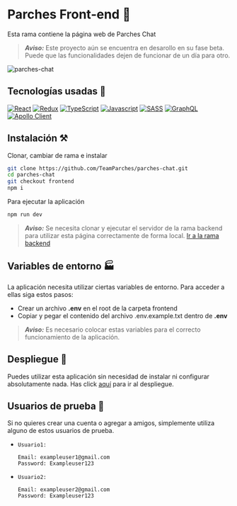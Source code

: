 # Parches Front-end 🌌

Esta rama contiene la página web de Parches Chat

> ***Aviso:*** Este proyecto aún se encuentra en desarollo en su fase beta. Puede que las funcionalidades dejen de funcionar de un día para otro.

![parches-chat](https://user-images.githubusercontent.com/49535753/199484312-a9d33368-4411-42cf-8755-47da3ae5cb53.png)

## Tecnologías usadas 💫
[![React](https://img.shields.io/badge/-React-blue?style=for-the-badge&logo=React)](https://es.reactjs.org/)
[![Redux](https://img.shields.io/badge/-Redux-764ABC?style=for-the-badge&logo=Redux)](https://es.redux.js.org/)
[![TypeScript](https://img.shields.io/badge/-TypeScript-white?style=for-the-badge&logo=Typescript)](https://www.typescriptlang.org/)
[![Javascript](https://img.shields.io/badge/-Javascript-critical?style=for-the-badge&logo=Javascript)](https://developer.mozilla.org/es/docs/Web/JavaScript)
[![SASS](https://img.shields.io/badge/-sass-white?style=for-the-badge&logo=sass)](https://sass-lang.com/)
[![GraphQL](https://img.shields.io/badge/-GraphQL-E10098?style=for-the-badge&logo=Graphql)](https://graphql.org/)
[![Apollo Client](https://img.shields.io/badge/-Apollo%20Client-311C87?style=for-the-badge&logo=Apollo%20GraphQL)](https://www.apollographql.com/docs/react/)

## Instalación ⚒
Clonar, cambiar de rama e instalar
```bash
git clone https://github.com/TeamParches/parches-chat.git
cd parches-chat
git checkout frontend
npm i
```
Para ejecutar la aplicación
```bash
npm run dev
```

> ***Aviso:*** Se necesita clonar y ejecutar el servidor de la rama backend para utilizar esta página correctamente de forma local. [Ir a la rama backend](https://github.com/TeamParches/parches-chat/tree/backend)

## Variables de entorno 🏭
La aplicación necesita utilizar ciertas variables de entorno. Para acceder a ellas siga estos pasos:
 - Crear un archivo **.env** en el root de la carpeta frontend
 - Copiar y pegar el contenido del archivo .env.example.txt dentro de **.env**

> ***Aviso:*** Es necesario colocar estas variables para el correcto funcionamiento de la aplicación.

## Despliegue 🚀
Puedes utilizar esta aplicación sin necesidad de instalar ni configurar absolutamente nada. Has click [aquí](https://teamparches.github.io/parches-chat/) para ir al despliegue.

## Usuarios de prueba 🚻
Si no quieres crear una cuenta o agregar a amigos, simplemente utiliza alguno de estos usuarios de prueba.
<br/>

- `Usuario1:`

      Email: exampleuser1@gmail.com
      Password: Exampleuser123
- `Usuario2:`

      Email: exampleuser2@gmail.com
      Password: Exampleuser123
